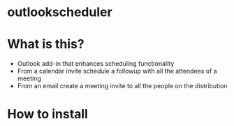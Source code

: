 # outlookscheduler

# What is this?  
- Outlook add-in that enhances scheduling functionality
- From a calendar invite schedule a followup with all the attendees of a meeting
- From an email create a meeting invite to all the people on the distribution

# How to install
